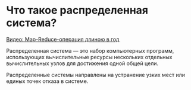 # Что такое распределенная система?
[Видео: Map-Reduce-операция длиною в год](https://www.youtube.com/watch?v=l9AEVamDuWA&t=111s)

Распределенная система — это набор компьютерных программ, использующих вычислительные ресурсы нескольких отдельных вычислительных узлов для достижения одной общей цели.

Распределенные системы направлены на устранение узких мест или единых точек отказа в системе.